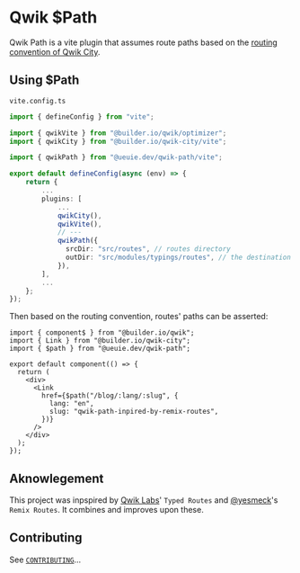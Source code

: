 # Qwik $Path

Qwik Path is a vite plugin that assumes route paths based on the [routing convention of Qwik City](https://qwik.builder.io/docs/routing/).

## Using $Path

`vite.config.ts`

```ts
import { defineConfig } from "vite";

import { qwikVite } from "@builder.io/qwik/optimizer";
import { qwikCity } from "@builder.io/qwik-city/vite";

import { qwikPath } from "@ueuie.dev/qwik-path/vite";

export default defineConfig(async (env) => {
    return {
        ...
        plugins: [
            ...
            qwikCity(),
            qwikVite(),
            // ---
            qwikPath({
              srcDir: "src/routes", // routes directory
              outDir: "src/modules/typings/routes", // the destination folder of the produced types (must be within the reach of tsconfig.json!)
            }),
        ],
        ...
    };
});

```

Then based on the routing convention, routes' paths can be asserted:

```tsx
import { component$ } from "@builder.io/qwik";
import { Link } from "@builder.io/qwik-city";
import { $path } from "@ueuie.dev/qwik-path";

export default component(() => {
  return (
    <div>
      <Link
        href={$path("/blog/:lang/:slug", {
          lang: "en",
          slug: "qwik-path-inpired-by-remix-routes",
        })}
      />
    </div>
  );
});
```

## Aknowlegement

This project was inpspired by [Qwik Labs](https://qwik.builder.io/docs/labs/)' `Typed Routes` and [@yesmeck](https://github.com/yesmeck)'s `Remix Routes`. It combines and improves upon these.

## Contributing

See [`CONTRIBUTING`](./CONTRIBUTING)...
